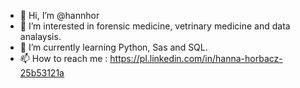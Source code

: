 - 👋 Hi, I’m @hannhor
- 👀 I’m interested in forensic medicine, vetrinary medicine and data analaysis.
- 🌱 I’m currently learning Python, Sas and SQL.
- 📫 How to reach me : https://pl.linkedin.com/in/hanna-horbacz-25b53121a

<!---
hannhor/hannhor is a ✨ special ✨ repository because its `README.md` (this file) appears on your GitHub profile.
You can click the Preview link to take a look at your changes.
--->
